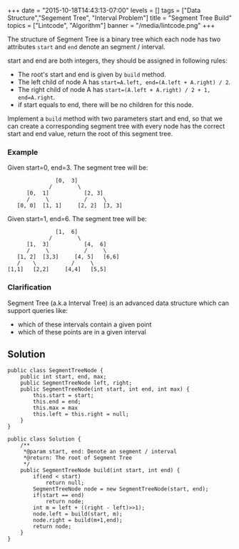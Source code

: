 +++
date = "2015-10-18T14:43:13-07:00"
levels = []
tags = ["Data Structure","Segement Tree", "Interval Problem"]
title = "Segment Tree Build"
topics = ["Lintcode", "Algorithm"]
banner = "/media/lintcode.png"
+++

The structure of Segment Tree is a binary tree which each node has two attributes `start` and `end` denote an segment / interval.

start and end are both integers, they should be assigned in following rules:

- The root's start and end is given by `build` method.
- The left child of node A has `start=A.left, end=(A.left + A.right) / 2`.
- The right child of node A has `start=(A.left + A.right) / 2 + 1, end=A.right`.
- if start equals to end, there will be no children for this node.

Implement a `build` method with two parameters start and end, so that we can create a corresponding segment tree with every node has the correct start and end value, return the root of this segment tree.
<!--more-->

### Example
Given start=0, end=3. The segment tree will be:
```
               [0,  3]
             /        \
      [0,  1]           [2, 3]
      /     \           /     \
   [0, 0]  [1, 1]     [2, 2]  [3, 3]
```
Given start=1, end=6. The segment tree will be:
```
               [1,  6]
             /        \
      [1,  3]           [4,  6]
      /     \           /     \
   [1, 2]  [3,3]     [4, 5]   [6,6]
   /    \           /     \
[1,1]   [2,2]     [4,4]   [5,5]
```

### Clarification
Segment Tree (a.k.a Interval Tree) is an advanced data structure which can support queries like:

 - which of these intervals contain a given point
 - which of these points are in a given interval

## Solution

```
public class SegmentTreeNode {
    public int start, end, max;
    public SegmentTreeNode left, right;
    public SegmentTreeNode(int start, int end, int max) {
        this.start = start;
        this.end = end;
        this.max = max
        this.left = this.right = null;
    }
}

public class Solution {
    /**
     *@param start, end: Denote an segment / interval
     *@return: The root of Segment Tree
     */
    public SegmentTreeNode build(int start, int end) {
        if(end < start)
            return null;
        SegmentTreeNode node = new SegmentTreeNode(start, end);
        if(start == end)
            return node;
        int m = left + ((right - left)>>1);
        node.left = build(start, m);
        node.right = build(m+1,end);
        return node;
    }
}
```







